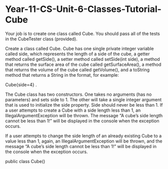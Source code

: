 # Year-11-CS-Unit-6-Classes-Tutorial-Cube

Your job is to create one class called Cube.
You should pass all of the tests in the CubeTester class (provided).

Create a class called Cube. Cube has one single private integer variable called side, 
which represents the length of a side of the cube, a getter method called getSide(), 
a setter method called setSide(int side), a method that returns the surface area of 
the cube called getSurfaceArea(), a method that returns the volume of the cube called getVolume(), 
and a toString method that returns a String in the format, for example:


Cube{side=4} .

The Cube class has two constructors. One takes no arguments (has no parameters) 
and sets side to 1. The other will take a single integer argument that is used to initialize 
the side property. Side should never be less than 1. If a user attempts to create a Cube with 
a side length less than 1, an IllegalArgumentException will be thrown. The message “A cube’s side 
length cannot be less than 1!” will be displayed in the console when the exception occurs. 

If a user attempts to change the side length of an already existing Cube to a value less than 1, 
again, an IllegalArgumentException will be thrown, and the message “A cube’s side length cannot be 
less than 1!” will be displayed in the console when the exception occurs.

public class Cube()